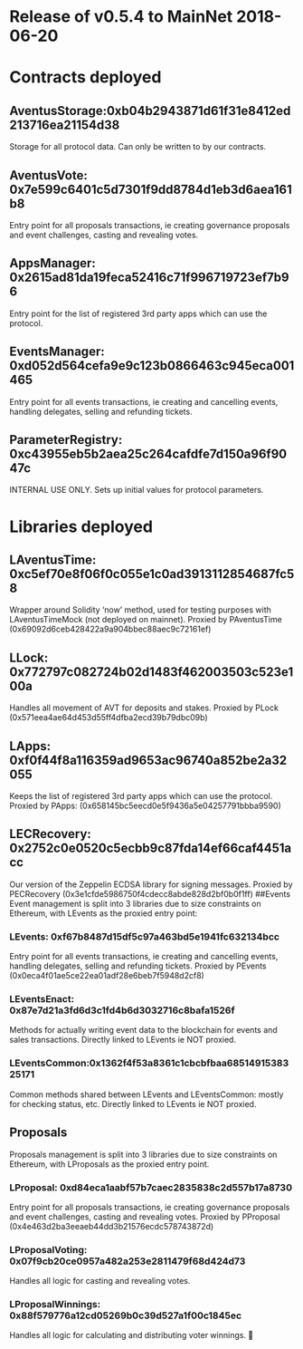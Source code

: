 # Release of v0.5.4 to MainNet 2018-06-20

# Contracts deployed
## AventusStorage:0xb04b2943871d61f31e8412ed213716ea21154d38
Storage for all protocol data. Can only be written to by our contracts.
## AventusVote: 0x7e599c6401c5d7301f9dd8784d1eb3d6aea161b8
Entry point for all proposals transactions, ie creating governance proposals and event challenges, casting and revealing votes.
## AppsManager: 0x2615ad81da19feca52416c71f996719723ef7b96
Entry point for the list of registered 3rd party apps which can use the protocol.
## EventsManager: 0xd052d564cefa9e9c123b0866463c945eca001465
Entry point for all events transactions, ie creating and cancelling events, handling delegates, selling and refunding tickets.
## ParameterRegistry: 0xc43955eb5b2aea25c264cafdfe7d150a96f9047c
INTERNAL USE ONLY. Sets up initial values for protocol parameters.

# Libraries deployed
## LAventusTime: 0xc5ef70e8f06f0c055e1c0ad3913112854687fc58
Wrapper around Solidity ‘now’ method, used for testing purposes with LAventusTimeMock (not deployed on mainnet).
Proxied by PAventusTime (0x69092d6ceb428422a9a904bbec88aec9c72161ef)
## LLock: 0x772797c082724b02d1483f462003503c523e100a
Handles all movement of AVT for deposits and stakes.
Proxied by PLock (0x571eea4ae64d453d55ff4dfba2ecd39b79dbc09b)
## LApps: 0xf0f44f8a116359ad9653ac96740a852be2a32055
Keeps the list of registered 3rd party apps which can use the protocol.
Proxied by PApps: (0x658145bc5eecd0e5f9436a5e04257791bbba9590)
## LECRecovery: 0x2752c0e0520c5ecbb9c87fda14ef66caf4451acc
Our version of the Zeppelin ECDSA library for signing messages.
Proxied by PECRecovery (0x3e1cfde5986750f4cdecc8abde828d2bf0b0f1ff)
##Events
Event management is split into 3 libraries due to size constraints on Ethereum, with LEvents as the proxied entry point:
### LEvents: 0xf67b8487d15df5c97a463bd5e1941fc632134bcc
Entry point for all events transactions, ie creating and cancelling events, handling delegates, selling and refunding tickets.
Proxied by PEvents (0x0eca4f01ae5ce22ea01adf28e6beb7f5948d2cf8)
### LEventsEnact: 0x87e7d21a3fd6d3c1fd4b6d3032716c8bafa1526f
Methods for actually writing event data to the blockchain for events and sales transactions. Directly linked to LEvents ie NOT proxied.
### LEventsCommon:0x1362f4f53a8361c1cbcbfbaa6851491538325171
Common methods shared between LEvents and LEventsCommon: mostly for checking status, etc. Directly linked to LEvents ie NOT proxied.
## Proposals
Proposals management is split into 3 libraries due to size constraints on Ethereum, with LProposals as the proxied entry point.
### LProposal: 0xd84eca1aabf57b7caec2835838c2d557b17a8730
Entry point for all proposals transactions, ie creating governance proposals and event challenges, casting and revealing votes.
Proxied by PProposal (0x4e463d2ba3eeaeb44dd3b21576ecdc578743872d)
### LProposalVoting: 0x07f9cb20ce0957a482a253e2811479f68d424d73
Handles all logic for casting and revealing votes.
### LProposalWinnings: 0x88f579776a12cd05269b0c39d527a1f00c1845ec
Handles all logic for calculating and distributing voter winnings.
